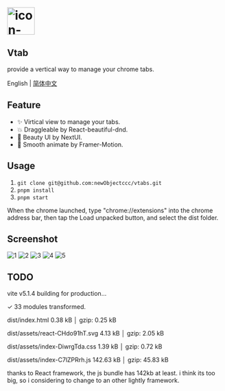 # <img width="64" alt="icon-128" src="https://github.com/newObjectccc/vtabs/assets/42132586/79b49869-85e7-4de2-b8a4-41db7f1eff30">

## Vtab

provide a vertical way to manage your chrome tabs.

English | [简体中文](https://github.com/newObjectccc/vtabs/blob/main/README-zh-Hans.md)

## Feature

- ✨ Virtical view to manage your tabs.
- 💥 Draggleable by React-beautiful-dnd.
- 💫 Beauty UI by NextUI.
- 🧨 Smooth animate by Framer-Motion.

## Usage

1. ```git clone git@github.com:newObjectccc/vtabs.git```
2. ```pnpm install```
3. ```pnpm start```

When the chrome launched, type "chrome://extensions" into the chrome address bar, then tap the Load unpacked button, and select the dist folder.

## Screenshot

![1](https://github.com/newObjectccc/vtabs/blob/main/screenshot/1.png)
![2](https://github.com/newObjectccc/vtabs/blob/main/screenshot/2.png)
![3](https://github.com/newObjectccc/vtabs/blob/main/screenshot/3.png)
![4](https://github.com/newObjectccc/vtabs/blob/main/screenshot/4.png)
![5](https://github.com/newObjectccc/vtabs/blob/main/screenshot/5.png)

## TODO

vite v5.1.4 building for production...

✓ 33 modules transformed.

dist/index.html                   0.38 kB │ gzip:  0.25 kB

dist/assets/react-CHdo91hT.svg    4.13 kB │ gzip:  2.05 kB

dist/assets/index-DiwrgTda.css    1.39 kB │ gzip:  0.72 kB

dist/assets/index-C7lZPRrh.js   142.63 kB │ gzip: 45.83 kB

thanks to React framework, the js bundle has 142kb at least. i think its too big, so i considering to change to an other lightly framework.

